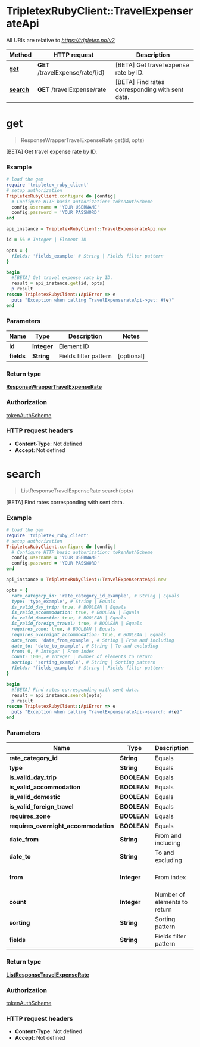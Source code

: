 # TripletexRubyClient::TravelExpenserateApi

All URIs are relative to *https://tripletex.no/v2*

Method | HTTP request | Description
------------- | ------------- | -------------
[**get**](TravelExpenserateApi.md#get) | **GET** /travelExpense/rate/{id} | [BETA] Get travel expense rate by ID.
[**search**](TravelExpenserateApi.md#search) | **GET** /travelExpense/rate | [BETA] Find rates corresponding with sent data.


# **get**
> ResponseWrapperTravelExpenseRate get(id, opts)

[BETA] Get travel expense rate by ID.



### Example
```ruby
# load the gem
require 'tripletex_ruby_client'
# setup authorization
TripletexRubyClient.configure do |config|
  # Configure HTTP basic authorization: tokenAuthScheme
  config.username = 'YOUR USERNAME'
  config.password = 'YOUR PASSWORD'
end

api_instance = TripletexRubyClient::TravelExpenserateApi.new

id = 56 # Integer | Element ID

opts = { 
  fields: 'fields_example' # String | Fields filter pattern
}

begin
  #[BETA] Get travel expense rate by ID.
  result = api_instance.get(id, opts)
  p result
rescue TripletexRubyClient::ApiError => e
  puts "Exception when calling TravelExpenserateApi->get: #{e}"
end
```

### Parameters

Name | Type | Description  | Notes
------------- | ------------- | ------------- | -------------
 **id** | **Integer**| Element ID | 
 **fields** | **String**| Fields filter pattern | [optional] 

### Return type

[**ResponseWrapperTravelExpenseRate**](ResponseWrapperTravelExpenseRate.md)

### Authorization

[tokenAuthScheme](../README.md#tokenAuthScheme)

### HTTP request headers

 - **Content-Type**: Not defined
 - **Accept**: Not defined



# **search**
> ListResponseTravelExpenseRate search(opts)

[BETA] Find rates corresponding with sent data.



### Example
```ruby
# load the gem
require 'tripletex_ruby_client'
# setup authorization
TripletexRubyClient.configure do |config|
  # Configure HTTP basic authorization: tokenAuthScheme
  config.username = 'YOUR USERNAME'
  config.password = 'YOUR PASSWORD'
end

api_instance = TripletexRubyClient::TravelExpenserateApi.new

opts = { 
  rate_category_id: 'rate_category_id_example', # String | Equals
  type: 'type_example', # String | Equals
  is_valid_day_trip: true, # BOOLEAN | Equals
  is_valid_accommodation: true, # BOOLEAN | Equals
  is_valid_domestic: true, # BOOLEAN | Equals
  is_valid_foreign_travel: true, # BOOLEAN | Equals
  requires_zone: true, # BOOLEAN | Equals
  requires_overnight_accommodation: true, # BOOLEAN | Equals
  date_from: 'date_from_example', # String | From and including
  date_to: 'date_to_example', # String | To and excluding
  from: 0, # Integer | From index
  count: 1000, # Integer | Number of elements to return
  sorting: 'sorting_example', # String | Sorting pattern
  fields: 'fields_example' # String | Fields filter pattern
}

begin
  #[BETA] Find rates corresponding with sent data.
  result = api_instance.search(opts)
  p result
rescue TripletexRubyClient::ApiError => e
  puts "Exception when calling TravelExpenserateApi->search: #{e}"
end
```

### Parameters

Name | Type | Description  | Notes
------------- | ------------- | ------------- | -------------
 **rate_category_id** | **String**| Equals | [optional] 
 **type** | **String**| Equals | [optional] 
 **is_valid_day_trip** | **BOOLEAN**| Equals | [optional] 
 **is_valid_accommodation** | **BOOLEAN**| Equals | [optional] 
 **is_valid_domestic** | **BOOLEAN**| Equals | [optional] 
 **is_valid_foreign_travel** | **BOOLEAN**| Equals | [optional] 
 **requires_zone** | **BOOLEAN**| Equals | [optional] 
 **requires_overnight_accommodation** | **BOOLEAN**| Equals | [optional] 
 **date_from** | **String**| From and including | [optional] 
 **date_to** | **String**| To and excluding | [optional] 
 **from** | **Integer**| From index | [optional] [default to 0]
 **count** | **Integer**| Number of elements to return | [optional] [default to 1000]
 **sorting** | **String**| Sorting pattern | [optional] 
 **fields** | **String**| Fields filter pattern | [optional] 

### Return type

[**ListResponseTravelExpenseRate**](ListResponseTravelExpenseRate.md)

### Authorization

[tokenAuthScheme](../README.md#tokenAuthScheme)

### HTTP request headers

 - **Content-Type**: Not defined
 - **Accept**: Not defined



